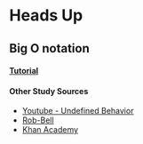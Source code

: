 # Heads Up


## Big O notation

#### [Tutorial](https://github.com/NAU-ACM/ACM-ICPC-Preparation/blob/master/Week01/Sieve-of-Eretosthenes/README.md) 

#### Other Study Sources
- [Youtube - Undefined Behavior](https://www.youtube.com/watch?v=MyeV2_tGqvw)
- [Rob-Bell](https://rob-bell.net/2009/06/a-beginners-guide-to-big-o-notation/)
- [Khan Academy](https://www.khanacademy.org/computing/computer-science/algorithms/asymptotic-notation/a/big-o-notation)

